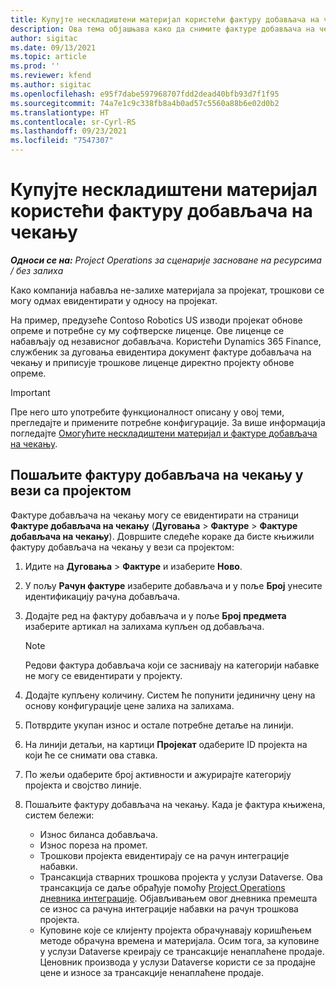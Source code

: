```yaml
---
title: Купујте нескладиштени материјал користећи фактуру добављача на чекању
description: Ова тема објашњава како да снимите фактуре добављача на чекању.
author: sigitac
ms.date: 09/13/2021
ms.topic: article
ms.prod: ''
ms.reviewer: kfend
ms.author: sigitac
ms.openlocfilehash: e95f7dabe597968707fdd2dead40bfb93d7f1f95
ms.sourcegitcommit: 74a7e1c9c338fb8a4b0ad57c5560a88b6e02d0b2
ms.translationtype: HT
ms.contentlocale: sr-Cyrl-RS
ms.lasthandoff: 09/23/2021
ms.locfileid: "7547307"
---
```

# <a name="purchase-non-stocked-materials-using-a-pending-vendor-invoice"></a>Купујте нескладиштени материјал користећи фактуру добављача на чекању

_**Односи се на:** Project Operations за сценарије засноване на ресурсима / без залиха_

Како компанија набавља не-залихе материјала за пројекат, трошкови се могу одмах евидентирати у односу на пројекат. 

На пример, предузеће Contoso Robotics US изводи пројекат обнове опреме и потребне су му софтверске лиценце. Ове лиценце се набављају од независног добављача.  Користећи Dynamics 365 Finance, службеник за дуговања евидентира документ фактуре добављача на чекању и приписује трошкове лиценце директно пројекту обнове опреме. 

> [!IMPORTANT]
> Пре него што употребите функционалност описану у овој теми, прегледајте и примените потребне конфигурације. За више информација погледајте [Омогућите нескладиштени материјал и фактуре добављача на чекању](configure-materials-nonstocked.md). 

## <a name="post-a-project-related-pending-vendor-invoice"></a>Пошаљите фактуру добављача на чекању у вези са пројектом 

Фактуре добављача на чекању могу се евидентирати на страници **Фактуре добављача на чекању** (**Дуговања** > **Фактуре** > **Фактуре добављача на чекању**). Довршите следеће кораке да бисте књижили фактуру добављача на чекању у вези са пројектом:

1. Идите на **Дуговања** > **Фактуре** и изаберите **Ново**. 
2. У пољу **Рачун фактуре** изаберите добављача и у поље **Број** унесите идентификацију рачуна добављача.
3. Додајте ред на фактуру добављача и у поље **Број предмета** изаберите артикал на залихама купљен од добављача. 

    > [!NOTE]
    > Редови фактура добављача који се заснивају на категорији набавке не могу се евидентирати у пројекту. 
    
5. Додајте купљену количину. Систем ће попунити јединичну цену на основу конфигурације цене залиха на залихама. 
6. Потврдите укупан износ и остале потребне детаље на линији.
7. На линији детаљи, на картици **Пројекат** одаберите ID пројекта на који ће се снимати ова ставка.
8. По жељи одаберите број активности и ажурирајте категорију пројекта и својство линије.
9. Пошаљите фактуру добављача на чекању. Када је фактура књижена, систем бележи:
    
    - Износ биланса добављача.
    - Износ пореза на промет.
    - Трошкови пројекта евидентирају се на рачун интеграције набавки.
    - Трансакција стварних трошкова пројекта у услузи Dataverse.  Ова трансакција се даље обрађује помоћу [Project Operations дневника интеграције](../project-accounting/project-operations-integration-journal.md). Објављивањем овог дневника премешта се износ са рачуна интеграције набавки на рачун трошкова пројекта. 
    - Куповине које се клијенту пројекта обрачунавају коришћењем методе обрачуна времена и материјала. Осим тога, за куповине у услузи Dataverse креирају се трансакције ненаплаћене продаје. Ценовник производа у услузи Dataverse користи се за продајне цене и износе за трансакције ненаплаћене продаје.
